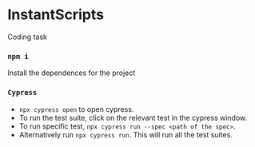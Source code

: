 # InstantScripts

Coding task 

### `npm i` 

Install the dependences for the project 

### `Cypress`

- `npx cypress open` to open cypress.
- To run the test suite, click on the relevant test in the cypress window.
- To run specific test, `npx cypress run --spec <path of the spec>`. 
- Alternatively run `npx cypress run`. This will run all the test suites.

